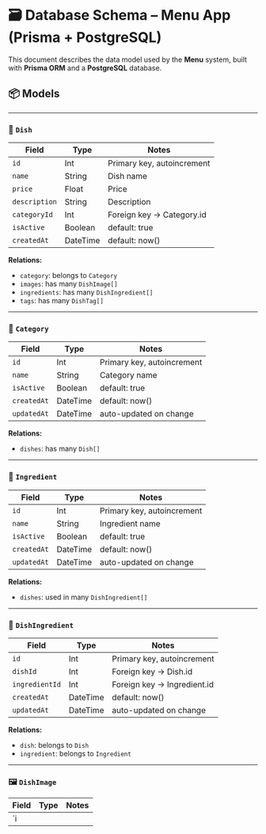 # 🗃️ Database Schema – Menu App (Prisma + PostgreSQL)

This document describes the data model used by the **Menu** system, built with **Prisma ORM** and a **PostgreSQL** database.

## 📦 Models

---

### 🥘 `Dish`

| Field        | Type     | Notes                                |
|--------------|----------|---------------------------------------|
| `id`         | Int      | Primary key, autoincrement            |
| `name`       | String   | Dish name                             |
| `price`      | Float    | Price                                 |
| `description`| String   | Description                           |
| `categoryId` | Int      | Foreign key → Category.id             |
| `isActive`   | Boolean  | default: true                         |
| `createdAt`  | DateTime | default: now()                        |

**Relations:**
- `category`: belongs to `Category`
- `images`: has many `DishImage[]`
- `ingredients`: has many `DishIngredient[]`
- `tags`: has many `DishTag[]`

---

### 📁 `Category`

| Field       | Type     | Notes                                |
|-------------|----------|---------------------------------------|
| `id`        | Int      | Primary key, autoincrement            |
| `name`      | String   | Category name                         |
| `isActive`  | Boolean  | default: true                         |
| `createdAt` | DateTime | default: now()                        |
| `updatedAt` | DateTime | auto-updated on change                |

**Relations:**
- `dishes`: has many `Dish[]`

---

### 🧂 `Ingredient`

| Field       | Type     | Notes                                |
|-------------|----------|---------------------------------------|
| `id`        | Int      | Primary key, autoincrement            |
| `name`      | String   | Ingredient name                       |
| `isActive`  | Boolean  | default: true                         |
| `createdAt` | DateTime | default: now()                        |
| `updatedAt` | DateTime | auto-updated on change                |

**Relations:**
- `dishes`: used in many `DishIngredient[]`

---

### 🔗 `DishIngredient`

| Field         | Type     | Notes                                |
|---------------|----------|---------------------------------------|
| `id`          | Int      | Primary key, autoincrement            |
| `dishId`      | Int      | Foreign key → Dish.id                 |
| `ingredientId`| Int      | Foreign key → Ingredient.id           |
| `createdAt`   | DateTime | default: now()                        |
| `updatedAt`   | DateTime | auto-updated on change                |

**Relations:**
- `dish`: belongs to `Dish`
- `ingredient`: belongs to `Ingredient`

---

### 🖼️ `DishImage`

| Field       | Type     | Notes                                |
|-------------|----------|---------------------------------------|
| `i
